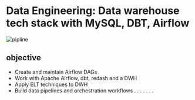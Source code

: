 # Data Engineering: Data warehouse tech stack with MySQL, DBT, Airflow
![pipline](https://user-images.githubusercontent.com/99503155/180068434-a1fb8017-8b9b-42b3-8d3b-698af5b7d226.PNG)
## objective
- Create and maintain Airflow DAGs
- Work with Apache Airflow, dbt, redash  and a DWH
- Apply ELT techniques to DWH
- Build data pipelines and orchestration workflows
  .
  .
  .
  .
  .
  .
  .
  
